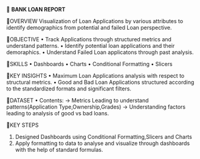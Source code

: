 🎯 **BANK LOAN REPORT**

📌OVERVIEW
   Visualization of Loan Applications by various attributes to identify demographics from potential and failed Loan perspective.
   
📌OBJECTIVE
  • Track Applications through structured metrics and understand patterns.
  • Identify potential loan applications and their demoraphics.
  •	Understand Failed Loan applicatons through past analysis.

📌SKILLS
  •	Dashboards
  •	Charts
  •	Conditional Formatting
  •	Slicers
  
📌KEY INSIGHTS
  •	Maximum Loan Applications analysis with respect to structural metrics.
  •	Good and Bad Loan Applications structured according to the standardized formats and significant filters.

📌DATASET
  •	Contents:
      -> Metrics Leading to understand patterns(Application Type,Ownership,Grades)
      -> Understanding factors leading to analysis of good vs bad loans.

📌KEY STEPS
  1. Designed Dashboards using Conditional Formatting,Slicers and Charts
  2. Apply formatting to data to analyse and visualize through dashboards with the help of standard formulas.
  
  

